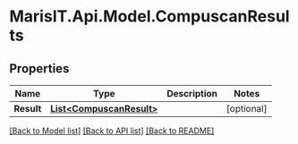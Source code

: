 
# MarisIT.Api.Model.CompuscanResults

## Properties

Name | Type | Description | Notes
------------ | ------------- | ------------- | -------------
**Result** | [**List&lt;CompuscanResult&gt;**](CompuscanResult.md) |  | [optional] 

[[Back to Model list]](../README.md#documentation-for-models)
[[Back to API list]](../README.md#documentation-for-api-endpoints)
[[Back to README]](../README.md)


